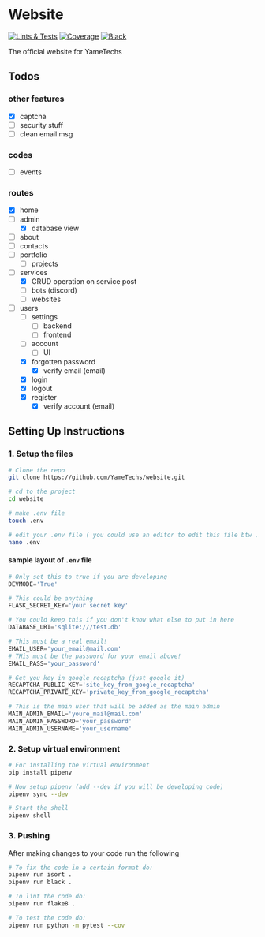 # Website

[![Lints & Tests][lint_n_test.img]][lint_n_test.action]
[![Coverage][coverage.img]][coverage.coveralls]
[![Black][black.img]][black.github]

[lint_n_test.img]: https://github.com/YameTechs/website/actions/workflows/lint_n_test.yml/badge.svg
[lint_n_test.action]: https://github.com/YameTechs/website/actions?query=workflow%3A%22Lint+%26+Test%22+branch%3Amain++

[coverage.img]: https://coveralls.io/repos/github/YameTechs/website/badge.svg
[coverage.coveralls]: https://coveralls.io/github/YameTechs/website

[black.img]: https://img.shields.io/badge/code%20style-black-000000.svg
[black.github]: https://github.com/psf/black

The official website for YameTechs

## Todos

### other features

- [x] captcha
- [ ] security stuff
- [ ] clean email msg

### codes

- [ ] events

### routes

- [x] home
- [ ] admin
  - [x] database view
- [ ] about
- [ ] contacts
- [ ] portfolio
  - [ ] projects
- [ ] services
  - [x] CRUD operation on service post
  - [ ] bots (discord)
  - [ ] websites
- [ ] users
  - [ ] settings
    - [ ] backend
    - [ ] frontend
  - [ ] account
    - [ ] UI
  - [x] forgotten password
    - [x] verify email (email)
  - [x] login
  - [x] logout
  - [x] register
    - [x] verify account (email)

## Setting Up Instructions

### 1. Setup the files

```bash
# Clone the repo
git clone https://github.com/YameTechs/website.git

# cd to the project
cd website

# make .env file
touch .env

# edit your .env file ( you could use an editor to edit this file btw )
nano .env
```

#### sample layout of `.env` file

```python
# Only set this to true if you are developing
DEVMODE='True'

# This could be anything
FLASK_SECRET_KEY='your secret key'

# You could keep this if you don't know what else to put in here
DATABASE_URI='sqlite:///test.db'

# This must be a real email!
EMAIL_USER='your_email@mail.com'
# THis must be the password for your email above!
EMAIL_PASS='your_password'

# Get you key in google recaptcha (just google it)
RECAPTCHA_PUBLIC_KEY='site_key_from_google_recaptcha'
RECAPTCHA_PRIVATE_KEY='private_key_from_google_recaptcha'

# This is the main user that will be added as the main admin
MAIN_ADMIN_EMAIL='youre_mail@mail.com'
MAIN_ADMIN_PASSWORD='your_password'
MAIN_ADMIN_USERNAME='your_username'
```

### 2. Setup virtual environment

```bash
# For installing the virtual environment
pip install pipenv

# Now setup pipenv (add --dev if you will be developing code)
pipenv sync --dev

# Start the shell
pipenv shell
```

### 3. Pushing

After making changes to your code run the following

```bash
# To fix the code in a certain format do:
pipenv run isort .
pipenv run black .

# To lint the code do:
pipenv run flake8 .

# To test the code do:
pipenv run python -m pytest --cov
```
